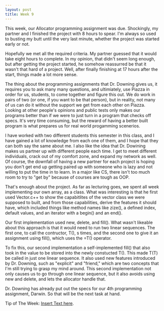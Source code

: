 ```yaml
---
layout: post
title: Week 9
---
```

This week, our Allocator programming assignment was due. Shockingly, my partner and I finished the project with 8 hours to spear. I'm always so used to busting my butt until the very last minute, whether the project was started early or not.

Hopefully we met all the required criteria. My partner guessed that it would take eight hours to complete. In my opinion, that didn't seem long enough, but after getting the project started, he somehow reassurred be that it wasn't that hard of a project. Well, after finally finishing at 17 hours after the start, things made a lot more sense.

The thing about the programming assignments that Dr. Downing gives us, it requires you to ask many many questions, and ultimiately, use Piazza in order for us, students, to come together and figure this out. We do work in pairs of two (or one, if you want to be that person), but in reality, not many of us can do it without the support we get from each other on Piazza. Looking at other people's opinions and public tests only makes our programs better than if we were to just turn in a program that checks off specs. It's very time consuming, but the reward of having a better built program is what prepares us for real world progamming scenerios.

I have worked with two different students this semester in this class, and I have gained a lot of knowledge from each one of them, and I hope that they can both say the same about me. I also like the idea that Dr. Dowining makes us partner up with different people each time. I get to meet different individuals, crack out of my comfort zone, and expand my network as well. Of course, the downfall of having a new partner for each project is hoping you don't get end up getting paired up with someone who is lazy and not willing to put the time in to learn. In a major like CS, there isn't too much room to try to "get by" because of courses are tough as OOP.

That's enough about the project. As far as lecturing goes, we spent all week implementing our own array, as a class. What was interesting is that he first used Vector.c++ to show the capabitlites of the vector class we were supposed to built, and from those capabilities, derive the features it should have, which included things like method names like zize(), a defined index, default values, and an iterator with a begin() and an end().

Our first implementation used new, delete, and fill(). What wasn't likeable about this approach is that it would need to run two linear sequences. The first one, to call the contructor, T(), s times, and the second one to give it an assignment using fill(), which uses the =T() operator.

To fix this, our second implementation a self-implemented fill() that also took in the value to be stored into the newly constucted T(). This made T(T) be called in just one linear sequence. It also used new features introduced by Dr. Downing, such as "explicit" and "friend," which are two concepts that I'm still trying to grasp my mind around. This second implementation not only causes us to go through one linear sequence, but it also avoids using new and delete, and lets the allocator handle that.

Dr. Downing has already put out the specs for our 4th programming assignment, Darwin. So that will be the next task at hand.



Tip of The Week: [Insert Text here](www.google.com).
